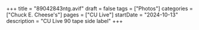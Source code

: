 +++
title = "89042843ntg.avif"
draft = false
tags = ["Photos"]
categories = ["Chuck E. Cheese's"]
pages = ["CU Live"]
startDate = "2024-10-13"
description = "CU Live 90 tape side label"
+++
